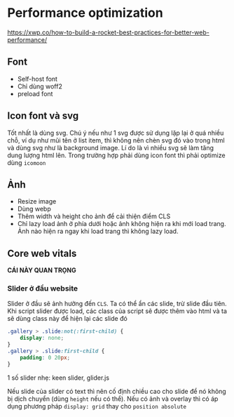 # Performance optimization

<https://xwp.co/how-to-build-a-rocket-best-practices-for-better-web-performance/>

## Font

- Self-host font
- Chỉ dùng woff2
- preload font

## Icon font và svg

Tốt nhất là dùng svg. Chú ý nếu như 1 svg được sử dụng lặp lại ở quá nhiều chỗ, ví dụ như mũi tên ở list item, thì không nên chèn svg đó vào trong html và dùng svg như là background image. Lí do là vì nhiều svg sẽ làm tăng dung lượng html lên.
Trong trường hợp phải dùng icon font thì phải optimize dùng `icomoon`

## Ảnh

- Resize image
- Dùng webp
- Thêm width và height cho ảnh để cải thiện điểm CLS
- Chỉ lazy load ảnh ở phía dưới hoặc ảnh không hiện ra khi mới load trang. Ảnh nào hiện ra ngay khi load trang thì không lazy load.

## Core web vitals

**CÁI NÀY QUAN TRỌNG**

### Slider ở đầu website

Slider ở đầu sẽ ảnh hưởng đến `CLS`. Ta có thể ẩn các slide, trừ slide đầu tiên. Khi script slider được load, các class của script sẽ được thêm vào html và ta sẽ dùng class này để hiện lại các slide đó

```css
.gallery > .slide:not(:first-child) {
    display: none;
}
.gallery > .slide:first-child {
    padding: 0 20px;
}
```

1 số slider nhẹ: keen slider, glider.js

Nếu slide của slider có text thì nên cố định chiều cao cho slide để nó không bị dịch chuyển (dùng `height` nếu có thể). Nếu có ảnh và overlay thì có áp dụng phương pháp `display: grid` thay cho `position absolute`


